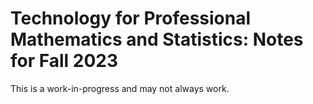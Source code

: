 # Technology for Professional Mathematics and Statistics: Notes for Fall 2023

This is a work-in-progress and may not always work.
